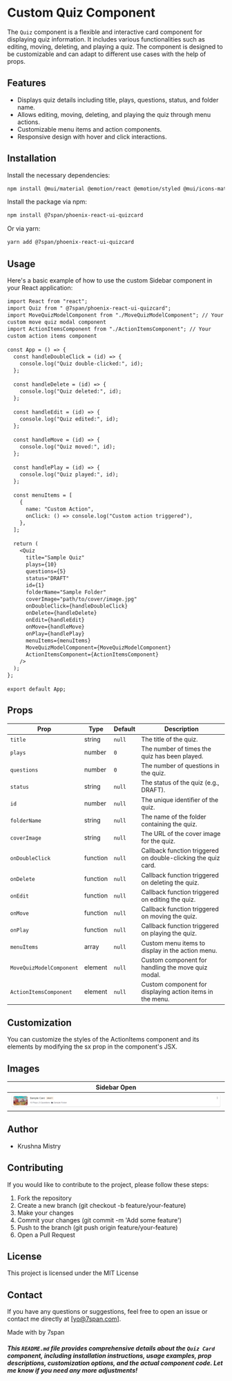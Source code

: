 # Custom Quiz  Component

The `Quiz` component is a flexible and interactive card component for displaying quiz information. It includes various functionalities such as editing, moving, deleting, and playing a quiz. The component is designed to be customizable and can adapt to different use cases with the help of props.


## Features

- Displays quiz details including title, plays, questions, status, and folder name.
- Allows editing, moving, deleting, and playing the quiz through menu actions.
- Customizable menu items and action components.
- Responsive design with hover and click interactions.

## Installation

Install the necessary dependencies:

```bash
npm install @mui/material @emotion/react @emotion/styled @mui/icons-material
```

Install the package via npm:

```bash
npm install @7span/phoenix-react-ui-quizcard
```

Or via yarn:
```bash
yarn add @7span/phoenix-react-ui-quizcard
```

## Usage
Here's a basic example of how to use the custom Sidebar component in your React application:

```
import React from "react";
import Quiz from " @7span/phoenix-react-ui-quizcard";
import MoveQuizModelComponent from "./MoveQuizModelComponent"; // Your custom move quiz modal component
import ActionItemsComponent from "./ActionItemsComponent"; // Your custom action items component

const App = () => {
  const handleDoubleClick = (id) => {
    console.log("Quiz double-clicked:", id);
  };

  const handleDelete = (id) => {
    console.log("Quiz deleted:", id);
  };

  const handleEdit = (id) => {
    console.log("Quiz edited:", id);
  };

  const handleMove = (id) => {
    console.log("Quiz moved:", id);
  };

  const handlePlay = (id) => {
    console.log("Quiz played:", id);
  };

  const menuItems = [
    {
      name: "Custom Action",
      onClick: () => console.log("Custom action triggered"),
    },
  ];

  return (
    <Quiz
      title="Sample Quiz"
      plays={10}
      questions={5}
      status="DRAFT"
      id={1}
      folderName="Sample Folder"
      coverImage="path/to/cover/image.jpg"
      onDoubleClick={handleDoubleClick}
      onDelete={handleDelete}
      onEdit={handleEdit}
      onMove={handleMove}
      onPlay={handlePlay}
      menuItems={menuItems}
      MoveQuizModelComponent={MoveQuizModelComponent}
      ActionItemsComponent={ActionItemsComponent}
    />
  );
};

export default App;

```

## Props
| Prop                      | Type     | Default | Description                                                      |
|---------------------------|----------|---------|------------------------------------------------------------------|
| `title`                   | string   | `null`  | The title of the quiz.                                           |
| `plays`                   | number   | `0`     | The number of times the quiz has been played.                    |
| `questions`               | number   | `0`     | The number of questions in the quiz.                             |
| `status`                  | string   | `null`  | The status of the quiz (e.g., DRAFT).                            |
| `id`                      | number   | `null`  | The unique identifier of the quiz.                               |
| `folderName`              | string   | `null`  | The name of the folder containing the quiz.                      |
| `coverImage`              | string   | `null`  | The URL of the cover image for the quiz.                         |
| `onDoubleClick`           | function | `null`  | Callback function triggered on double-clicking the quiz card.    |
| `onDelete`                | function | `null`  | Callback function triggered on deleting the quiz.                |
| `onEdit`                  | function | `null`  | Callback function triggered on editing the quiz.                 |
| `onMove`                  | function | `null`  | Callback function triggered on moving the quiz.                  |
| `onPlay`                  | function | `null`  | Callback function triggered on playing the quiz.                 |
| `menuItems`               | array    | `null`  | Custom menu items to display in the action menu.                 |
| `MoveQuizModelComponent`  | element  | `null`  | Custom component for handling the move quiz modal.               |
| `ActionItemsComponent`    | element  | `null`  | Custom component for displaying action items in the menu.        |




## Customization
You can customize the styles of the ActionItems component and its elements by modifying the sx prop in the component's JSX.

## Images
|Sidebar Open|
|:-:|
|![Quiz Card Image](https://github.com/akshay-7span/react-component-library/blob/VS-238/Quiz/cover_img.png)|


## Author
- Krushna Mistry

## Contributing
If you would like to contribute to the project, please follow these steps:
1. Fork the repository
2. Create a new branch (git checkout -b feature/your-feature)
3. Make your changes
4. Commit your changes (git commit -m 'Add some feature')
5. Push to the branch (git push origin feature/your-feature)
6. Open a Pull Request


## License
This project is licensed under the MIT License

## Contact
If you have any questions or suggestions, feel free to open an issue or contact me directly at [yo@7span.com].


Made with by 7span
##### This `README.md` file provides comprehensive details about the `Quiz Card` component, including installation instructions, usage examples, prop descriptions, customization options, and the actual component code. Let me know if you need any more adjustments!

